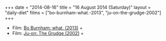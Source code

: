 +++
date = "2014-08-16"
title = "16 August 2014 (Saturday)"
layout = "daily-diet"
films = ["bo-burnham-what.-2013", "ju-on-the-grudge-2002"]
+++


* Film: [Bo Burnham: what. (2013)](/films/bo-burnham-what.-2013) +
* Film: [Ju-on: The Grudge (2002)](/films/ju-on-the-grudge-2002) +